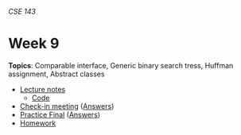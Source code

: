 _CSE 143_
# Week 9
__Topics__: Comparable interface, Generic binary search tress, Huffman assignment, Abstract classes
* [Lecture notes](lecture-notes.md)
	* [Code](code)
* [Check-in meeting](check-in-meeting.md) ([Answers](check-in-meeting-answers.md))
* [Practice Final](../../exams/final/practice-final.md)  ([Answers](../../exams/final/practice-final-answers.md))
* [Homework](homework.md)